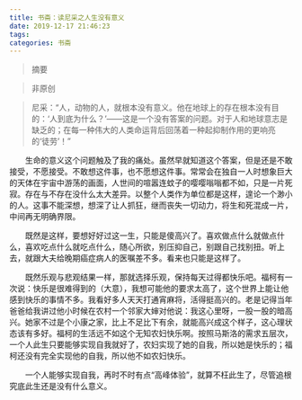 ```yaml
---
title: 书斋：读尼采之人生没有意义
date: 2019-12-17 21:46:23
tags:
categories: 书斋
---
```


>摘要
<!--more-->


> 非原创

> 尼采：“人，动物的人，就根本没有意义。他在地球上的存在根本没有目的：‘人到底为什么？’——这是一个没有答案的问题。对于人和地球意志是缺乏的；在每一种伟大的人类命运背后回荡着一种起抑制作用的更响亮的‘徒劳’！”

　　生命的意义这个问题触及了我的痛处。虽然早就知道这个答案，但是还是不敢接受，不愿接受。不敢想这件事，也不愿想这件事。常常会在独自一人时想象巨大的天体在宇宙中游荡的画面，人世间的喧嚣连蚊子的嘤嘤嗡嗡都不如，只是一片死寂。存在与不存在没什么太大差异。以整个人类作为单位都是这样，遑论一个渺小的人。这事不能深想，想深了让人抓狂，继而丧失一切动力，将生和死混成一片，中间再无明确界限。

　　既然是这样，要想好好过这一生，只能是傻高兴了。喜欢做点什么就做点什么，喜欢吃点什么就吃点什么，随心所欲，别压抑自己，别跟自己找别扭。听上去，就跟大夫给晚期癌症病人的医嘱差不多。看来也只能是这样了。

　　既然乐观与悲观结果一样，那就选择乐观，保持每天过得都快乐吧。福柯有一次说：快乐是很难得到的（大意），我想可能他的要求太高了，这个世界上能让他感到快乐的事情不多。我看好多人天天打通宵麻将，活得挺高兴的。老是记得当年爸爸给我讲过他小时候在农村一个邻家大婶对他说：我这心里呀，一股一股的暗高兴。她家不过是个小康之家，比上不足比下有余，就能高兴成这个样子，这心理状态该有多好。福柯的生活远不如这个无知农妇快乐啊。按照马斯洛的需求五层次，一个人此生只要能够实现自我就好了，农妇实现了她的自我，所以她是快乐的；福柯还没有完全实现他的自我，所以他不如农妇快乐。

　　一个人能够实现自我，再时不时有点“高峰体验”，就算不枉此生了，尽管追根究底此生还是没有什么意义。
